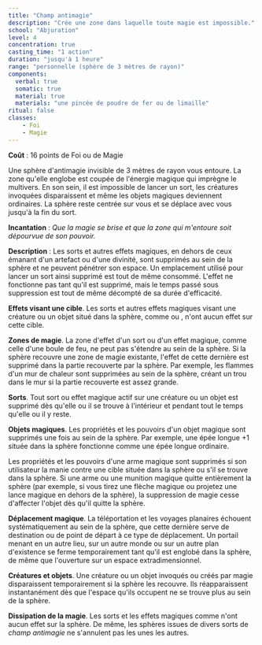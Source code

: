 ```yaml
---
title: "Champ antimagie"
description: "Crée une zone dans laquelle toute magie est impossible."
school: "Abjuration"
level: 4
concentration: true
casting_time: "1 action"
duration: "jusqu'à 1 heure"
range: "personnelle (sphère de 3 mètres de rayon)"
components:
  verbal: true
  somatic: true
  material: true
  materials: "une pincée de poudre de fer ou de limaille"
ritual: false
classes:
    - Foi
    - Magie
---
```

**Coût** : 16 points de Foi ou de Magie  

Une sphère d'antimagie invisible de 3 mètres de rayon vous entoure. La zone qu'elle englobe est coupée de l'énergie magique qui imprègne le multivers. En son sein, il est impossible de lancer un sort, les créatures invoquées disparaissent et même les objets magiques deviennent ordinaires. La sphère reste centrée sur vous et se déplace avec vous jusqu'à la fin du sort.

**Incantation** : *Que la magie se brise et que la zone qui m'entoure soit dépourvue de son pouvoir.*    

**Description** : Les sorts et autres effets magiques, en dehors de ceux émanant d'un artefact ou d'une divinité, sont supprimés au sein de la sphère et ne peuvent pénétrer son espace. Un emplacement utilisé pour lancer un sort ainsi supprimé est tout de même consommé. L'effet ne fonctionne pas tant qu'il est supprimé, mais le temps passé sous suppression est tout de même décompté de sa durée d'efficacité.

**Effets visant une cible**. Les sorts et autres effets magiques visant une créature ou un objet situé dans la sphère, comme <ST s="projectile-magique"/> ou <ST s="charme-personne"/>, n'ont aucun effet sur cette cible.

**Zones de magie**. La zone d'effet d'un sort ou d'un effet magique, comme celle d'une boule de feu, ne peut pas s'étendre au sein de la sphère. Si la sphère recouvre une zone de magie existante, l'effet de cette dernière est supprimé dans la partie recouverte par la sphère. Par exemple, les flammes d'un mur de chaleur sont supprimées au sein de la sphère, créant un trou dans le mur si la partie recouverte est assez grande.

**Sorts**. Tout sort ou effet magique actif sur une créature ou un objet est supprimé dès qu'elle ou il se trouve à l'intérieur et pendant tout le temps qu'elle ou il y reste.

**Objets magiques**. Les propriétés et les pouvoirs d'un objet magique sont supprimés une fois au sein de la sphère. Par exemple, une épée longue +1 située dans la sphère fonctionne comme une épée longue ordinaire.

Les propriétés et les pouvoirs d'une arme magique sont supprimés si son utilisateur la manie contre une cible située dans la sphère ou s'il se trouve dans la sphère. Si une arme ou une munition magique quitte entièrement la sphère (par exemple, si vous tirez une flèche magique ou projetez une lance magique en dehors de la sphère), la suppression de magie cesse d'affecter l'objet dès qu'il quitte la sphère.

**Déplacement magique**. La téléportation et les voyages planaires échouent systématiquement au sein de la sphère, que cette dernière serve de destination ou de point de départ à ce type de déplacement. Un portail menant en un autre lieu, sur un autre monde ou sur un autre plan d'existence se ferme temporairement tant qu'il est englobé dans la sphère, de même que l'ouverture sur un espace extradimensionnel.

**Créatures et objets**. Une créature ou un objet invoqués ou créés par magie disparaissent temporairement si la sphère les recouvre. Ils réapparaissent instantanément dès que l'espace qu'ils occupent ne se trouve plus au sein de la sphère.

**Dissipation de la magie**. Les sorts et les effets magiques comme <ST s="dissipation-de-la-magie"/> n'ont aucun effet sur la sphère. De même, les sphères issues de divers sorts de _champ antimagie_ ne s'annulent pas les unes les autres.
